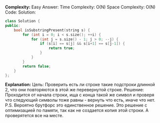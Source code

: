 **Complexity:** Easy
Answer:
	Time Complexity: O(N)
	Space Complexity: O(N)
Code:
Solution:
```cpp
class Solution {
public:
	bool isSubstringPresent(string s) {
		for (int i = 0; i < s.size(); ++i) {
			for (int j = s.size() - 1; j > 0; --j) {
				if (s[i] == s[j] && s[i+1] == s[j-1]) {
					return true;
				}
			}
		}
		return false;
	}
};
```
**Explanation:**
	Цель: Проверить есть ли строке такие подстроки длинной 2, что они повторяются в этой же перевернутой строке.
	Pешение: Проходится от начала строки, ища с конца такой же символ и проверя что следующий символы тоже равны - вернуть что есть, иначе что нет.
	P.S. Вероятно брутфорс это единственное решение. Это решение с оптимизацией по памяти, так как не создается копия этой строки. А проверятется все на месте.
